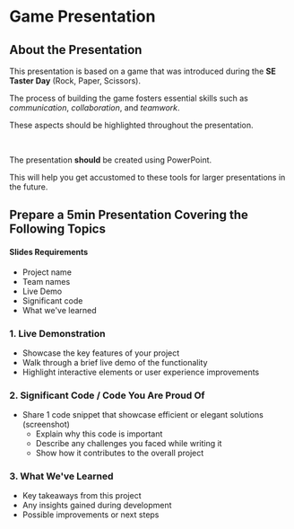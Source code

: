 # Game Presentation
 
## About the Presentation

This presentation is based on a game that was introduced during the **SE Taster Day** (Rock, Paper, Scissors).

The process of building the game fosters essential skills such as *communication*, *collaboration*, and *teamwork*.

These aspects should be highlighted throughout the presentation.

<br>

The presentation **should** be created using PowerPoint.

This will help you get accustomed to these tools for larger presentations in the future.
 
## Prepare a 5min Presentation Covering the Following Topics

#### Slides Requirements
  - Project name
  - Team names
  - Live Demo
  - Significant code
  - What we've learned

### 1. Live Demonstration

- Showcase the key features of your project
- Walk through a brief live demo of the functionality
- Highlight interactive elements or user experience improvements
 
### 2. Significant Code / Code You Are Proud Of

- Share 1 code snippet that showcase efficient or elegant solutions (screenshot)
    - Explain why this code is important
    - Describe any challenges you faced while writing it
    - Show how it contributes to the overall project
 
### 3. What We've Learned

- Key takeaways from this project
- Any insights gained during development
- Possible improvements or next steps
